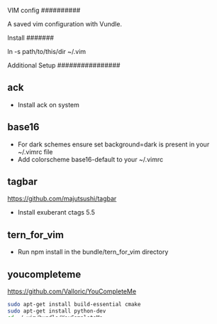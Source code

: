 
VIM config
##########

A saved vim configuration with Vundle.

Install
#######

ln -s path/to/this/dir ~/.vim

Additional Setup
################

ack
---
- Install ack on system

base16
------
- For dark schemes ensure set background=dark is present in your ~/.vimrc file
- Add colorscheme base16-default to your ~/.vimrc

tagbar
------
https://github.com/majutsushi/tagbar
- Install exuberant ctags 5.5

tern_for_vim
------------
- Run npm install in the bundle/tern_for_vim directory

youcompleteme
-------------
https://github.com/Valloric/YouCompleteMe
```bash
sudo apt-get install build-essential cmake
sudo apt-get install python-dev
cd ~/.vim/bundle/YouCompleteMe
./install.sh --clang-completer
```
